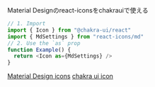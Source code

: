 
Material Designのreact-iconsをchakrauiで使える

```js
// 1. Import
import { Icon } from "@chakra-ui/react"
import { MdSettings } from "react-icons/md"
// 2. Use the `as` prop
function Example() {
  return <Icon as={MdSettings} />
}
```

[Material Design icons](https://react-icons.github.io/react-icons/icons?name=md)
[chakra ui icon](https://chakra-ui.com/docs/media-and-icons/icon)
